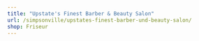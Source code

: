 ```yaml
---
title: "Upstate's Finest Barber & Beauty Salon"
url: /simpsonville/upstates-finest-barber-und-beauty-salon/
shop: Friseur
---
```

